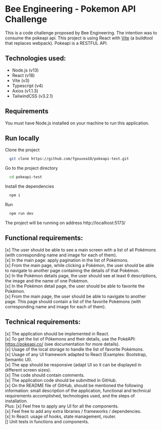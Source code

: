 # Bee Engineering - Pokemon API Challenge
This is a code challenge proposed by Bee Engineering. The intention was to consume the pokeapi api.
This project is using React with [Vite](https://vitejs.dev/) (a buildtool that replaces webpack).
Pokeapi is a RESTFUL API.

## Technologies used:
- Node.js (v13)
- React (v18)
- Vite (v3)
- Typescript (v4)
- Axios (v1.1.3)
- TailwindCSS (v3.2.1)

## Requirements
You must have Node.js installed on your machine to run this application.

## Run locally

Clone the project
```bash
  git clone https://github.com/fgouvea10/pokeapi-test.git
```

Go to the project directory
```bash
  cd pokeapi-test
```

Install the dependencies
```bash
  npm i
```

Run
```bash
  npm run dev
```

The project will be running on address http://localhost:5173/

## Functional requirements:
[x] The user should be able to see a main screen with a list of all Pokémons (with
corresponding name and image for each of them).<br />
[x] In the main page: apply pagination in the list of Pokémons.<br />
[x] From the main page, while clicking a Pokémon, the user should be able to navigate to
another page containing the details of that Pokémon.<br />
[x] In the Pokémon details page, the user should see at least 6 descriptions, the image and
the name of one Pokémon.<br />
[x] In the Pokémon detail page, the user should be able to favorite the Pokémon.<br />
[x] From the main page, the user should be able to navigate to another page. This page
should contain a list of the favorite Pokémons (with corresponding name and image for each
of them).<br />

## Technical requirements:
[x] The application should be implemented in React.<br />
[x] To get the list of Pókemons and their details, use the PokéAPI: https://pokeapi.co/ (see
documentation for more details).<br />
[x] Usage of the local storage to handle the list of favorite Pokémons.<br />
[x] Usage of any UI framework adapted to React (Examples: Bootstrap, Semantic UI).<br />
[x] The app should be responsive (adapt UI so it can be displayed in different screen sizes).<br />
[x] The code should contain comments.<br />
[x] The application code should be submitted in GitHub.<br />
[x] On the README file of GitHub, should be mentioned the following information: small
description of the application, functional and technical requirements accomplished,
technologies used, and the steps of installation.<br />
Plus:
[x] Feel free to apply any UI for all the components.<br />
[x] Feel free to add any extra libraries / frameworks / dependencies.<br />
[x] In React: usage of hooks, state management, router.<br />
[] Unit tests in functions and components.<br />
